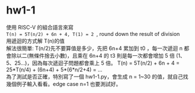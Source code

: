 # hw1-1

使用 RISC-V 的組合語言來寫 <br>
`T(n) = 5T(n/2) + 6n + 4, T(1) = 2 `, round down the result of division <br>
用遞迴的方式解 T(n)的值 <br>
解法很簡單: T(n/2)先不要算值是多少，先把 6n+4 累加到 t0 ，每一次遞迴 n 都會除以二(無條件捨去小數)，且乘在 6n+4 的 t3 則是每一次都會增加 5 倍 (1、5、25...)，因為每次遞迴子問題都會乘上 5 倍。 T(n) = 5T(n/2) + 6n + 4 = 25\*T(n/4) + (6n+4) + 5\*(6\*n/2+4) = ... <br>
為了測試是否正確，特別寫了一個 hw1-1.py，會生成 n = 1~30 的值，就自己找幾個例子輸入看看。edge case n=1 也要測試好。 <br>
